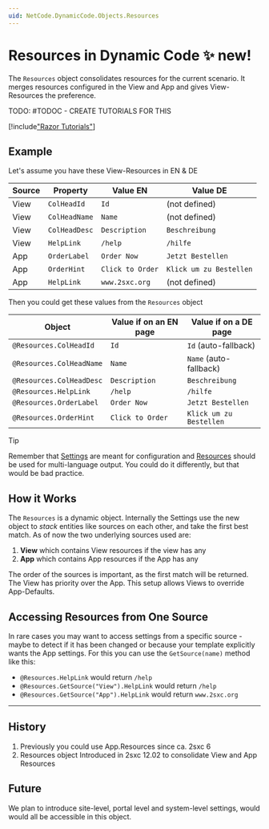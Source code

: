 ```yaml
---
uid: NetCode.DynamicCode.Objects.Resources
---
```


# Resources in Dynamic Code ✨ new!

The `Resources` object consolidates resources for the current scenario. It merges resources configured in the View and App and gives View-Resources the preference. 

TODO: #TODOC - CREATE TUTORIALS FOR THIS

[!include["Razor Tutorials"](~/shared/tutorials/razor.md)]

## Example

Let's assume you have these View-Resources in EN & DE

| Source | Property            | Value EN           | Value DE                     |
| ------ | ------------------- | ------------------ | ---------------------------- |
| View   | `ColHeadId`         | `Id`               | (not defined)                |
| View   | `ColHeadName`       | `Name`             | (not defined)                |
| View   | `ColHeadDesc`       | `Description`      | `Beschreibung`               |
| View   | `HelpLink`          | `/help`            | `/hilfe`                     |
| App    | `OrderLabel`        | `Order Now`        | `Jetzt Bestellen`            |
| App    | `OrderHint`         | `Click to Order`   | `Klick um zu Bestellen`      |
| App    | `HelpLink`          | `www.2sxc.org`     | (not defined)                |

Then you could get these values from the `Resources` object

| Object                   | Value if on an EN page       | Value if on a DE page       |
| ------------------------ | ---------------------------- | --------------------------- |
| `@Resources.ColHeadId`   | `Id` | `Id` (auto-fallback)
| `@Resources.ColHeadName` | `Name` | `Name` (auto-fallback)
| `@Resources.ColHeadDesc` | `Description` | `Beschreibung`
| `@Resources.HelpLink`    | `/help` | `/hilfe`
| `@Resources.OrderLabel`  | `Order Now` | `Jetzt Bestellen`
| `@Resources.OrderHint`   | `Click to Order` | `Klick um zu Bestellen`

> [!TIP]
> Remember that [Settings](xref:NetCode.DynamicCode.Objects.Settings) are meant for configuration 
> and [Resources](xref:NetCode.DynamicCode.Objects.Resources) should be used for multi-language output.
> You could do it differently, but that would be bad practice.

## How it Works

The `Resources` is a dynamic object. 
Internally the Settings use the new [](xref:ToSic.Sxc.Data.IDynamicStack) object to _stack_ entities like sources on each other, and take the first best match. 
As of now the two underlying sources used are:

1. **View** which contains View resources if the view has any
1. **App** which contains App resources if the App has any

The order of the sources is important, as the first match will be returned. 
The View has priority over the App. 
This setup allows Views to override App-Defaults.

## Accessing Resources from One Source

In rare cases you may want to access settings from a specific source - maybe to detect if it has been changed or because your template explicitly wants the App settings. 
For this you can use the `GetSource(name)` method like this:

* `@Resources.HelpLink` would return `/help`
* `@Resources.GetSource("View").HelpLink` would return `/help`
* `@Resources.GetSource("App").HelpLink` would return `www.2sxc.org`

---

## History

1. Previously you could use App.Resources since ca. 2sxc 6
1. Resources object Introduced in 2sxc 12.02 to consolidate View and App Resources

## Future

We plan to introduce site-level, portal level and system-level settings, would would all be accessible in this object. 